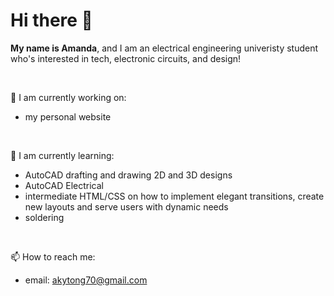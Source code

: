 # Hi there 👋

**My name is Amanda**, and I am an electrical engineering univeristy student who's interested in tech, electronic circuits, and design! 

</br>

🔭 I am currently working on:

- my personal website

</br>

🌱 I am currently learning:

- AutoCAD drafting and drawing 2D and 3D designs
- AutoCAD Electrical 
- intermediate HTML/CSS on how to implement elegant transitions, create new layouts and serve users with dynamic needs
- soldering

</br>

📫 How to reach me: 

- email: [akytong70@gmail.com](akytong70@gmail.com)







<!--
**amandakt/amandakt** is a ✨ _special_ ✨ repository because its `README.md` (this file) appears on your GitHub profile.
Here are some ideas to get you started:

- 🔭 I’m currently working on ...
- 🌱 I’m currently learning ...
- 👯 I’m looking to collaborate on ...
- 🤔 I’m looking for help with ...
- 💬 Ask me about ...
- 📫 How to reach me: ...
- 😄 Pronouns: ...
- ⚡ Fun fact: ...
-->
